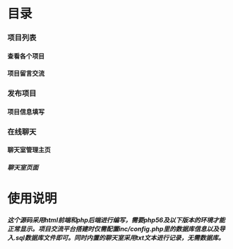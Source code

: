 # 目录

### 项目列表
#### 查看各个项目
#### 项目留言交流

### 发布项目
#### 项目信息填写

### 在线聊天
#### 聊天室管理主页
##### 聊天室页面

# 使用说明
##### 这个源码采用html前端和php后端进行编写，需要php56及以下版本的环境才能正常显示。项目交流平台搭建时仅需配置inc/config.php里的数据库信息以及导入.sql数据库文件即可。同时内置的聊天室采用txt文本进行记录，无需数据库。
